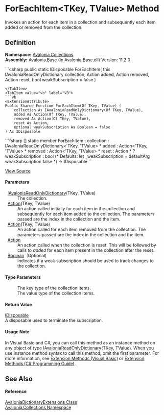 # ForEachItem&lt;TKey, TValue&gt; Method


Invokes an action for each item in a collection and subsequently each item added or removed from the collection.



## Definition
**Namespace:** <a href="N_Avalonia_Collections">Avalonia.Collections</a>  
**Assembly:** Avalonia.Base (in Avalonia.Base.dll) Version: 11.2.0

<Tabs groupId="api-code-preview">
<TabItem value="csharp" label="C#">
```csharp
public static IDisposable ForEachItem<TKey, TValue>(
	this IAvaloniaReadOnlyDictionary<TKey, TValue> collection,
	Action<TKey, TValue> added,
	Action<TKey, TValue> removed,
	Action reset,
	bool weakSubscription = false
)

```
</TabItem>
<TabItem value="vb" label="VB">
```vb
<ExtensionAttribute>
Public Shared Function ForEachItem(Of TKey, TValue) ( 
	collection As IAvaloniaReadOnlyDictionary(Of TKey, TValue),
	added As Action(Of TKey, TValue),
	removed As Action(Of TKey, TValue),
	reset As Action,
	Optional weakSubscription As Boolean = false
) As IDisposable
```
</TabItem>
<TabItem value="fsharp" label="F#">
```fsharp
[<ExtensionAttribute>]
static member ForEachItem : 
        collection : IAvaloniaReadOnlyDictionary<'TKey, 'TValue> * 
        added : Action<'TKey, 'TValue> * 
        removed : Action<'TKey, 'TValue> * 
        reset : Action * 
        ?weakSubscription : bool 
(* Defaults:
        let _weakSubscription = defaultArg weakSubscription false
*)
-> IDisposable 
```
</TabItem>
</Tabs>



<a href="https://github.com/AvaloniaUI/Avalonia/tree/master/src/Avalonia.Base/Collections/AvaloniaDictionaryExtensions.cs#L62" title="View the source code">View Source</a>



#### Parameters
<dl><dt>  <a href="T_Avalonia_Collections_IAvaloniaReadOnlyDictionary_2">IAvaloniaReadOnlyDictionary</a>(TKey, TValue)</dt><dd>The collection.</dd><dt>  <a href="https://learn.microsoft.com/dotnet/api/system.action-2" target="_blank" rel="noopener noreferrer">Action</a>(TKey, TValue)</dt><dd>An action called initially for each item in the collection and subsequently for each item added to the collection. The parameters passed are the index in the collection and the item.</dd><dt>  <a href="https://learn.microsoft.com/dotnet/api/system.action-2" target="_blank" rel="noopener noreferrer">Action</a>(TKey, TValue)</dt><dd>An action called for each item removed from the collection. The parameters passed are the index in the collection and the item.</dd><dt>  <a href="https://learn.microsoft.com/dotnet/api/system.action" target="_blank" rel="noopener noreferrer">Action</a></dt><dd>An action called when the collection is reset. This will be followed by calls to <em>added</em> for each item present in the collection after the reset.</dd><dt>  <a href="https://learn.microsoft.com/dotnet/api/system.boolean" target="_blank" rel="noopener noreferrer">Boolean</a>  (Optional)</dt><dd>Indicates if a weak subscription should be used to track changes to the collection.</dd></dl>

#### Type Parameters
<dl><dt /><dd>The key type of the collection items.</dd><dt /><dd>The value type of the collection items.</dd></dl>

#### Return Value
<a href="https://learn.microsoft.com/dotnet/api/system.idisposable" target="_blank" rel="noopener noreferrer">IDisposable</a>  
A disposable used to terminate the subscription.

#### Usage Note
In Visual Basic and C#, you can call this method as an instance method on any object of type <a href="T_Avalonia_Collections_IAvaloniaReadOnlyDictionary_2">IAvaloniaReadOnlyDictionary</a>(TKey, TValue). When you use instance method syntax to call this method, omit the first parameter. For more information, see <a href="https://docs.microsoft.com/dotnet/visual-basic/programming-guide/language-features/procedures/extension-methods" target="_blank" rel="noopener noreferrer">Extension Methods (Visual Basic)</a> or <a href="https://docs.microsoft.com/dotnet/csharp/programming-guide/classes-and-structs/extension-methods" target="_blank" rel="noopener noreferrer">Extension Methods (C# Programming Guide)</a>.

## See Also


#### Reference
<a href="T_Avalonia_Collections_AvaloniaDictionaryExtensions">AvaloniaDictionaryExtensions Class</a>  
<a href="N_Avalonia_Collections">Avalonia.Collections Namespace</a>  

